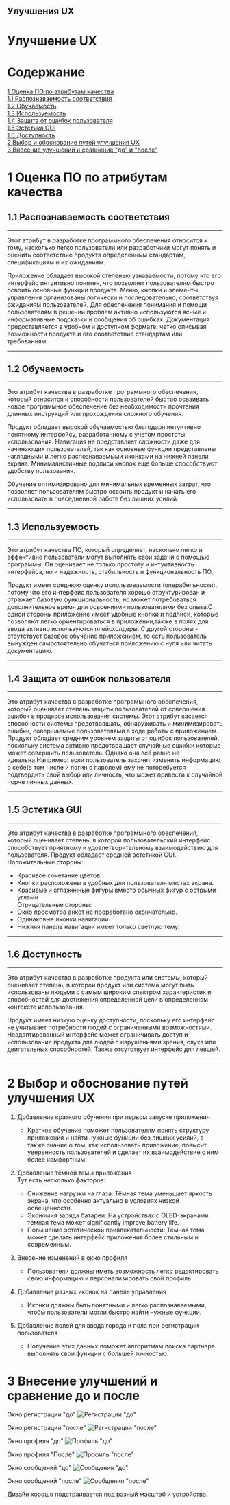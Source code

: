 ## Улучшения UX

# Улучшение UX

# Содержание

[1 Оценка ПО по атрибутам качества](#1-оценка-по-по-атрибутам-качества)<br> 
[1.1 Распознаваемость соответствия](#11-распознаваемость-соответствия)<br> 
[1.2 Обучаемость](#12-обучаемость)<br>
[1.3 Используемость](#13-используемость)<br>
[1.4 Защита от ошибок пользователя](#14-защита-от-ошибок-пользователя)<br>
[1.5 Эстетика GUI](#15-эстетика-gui)<br>
[1.6 Доступность](#16-доступность)<br>
[2 Выбор и обоснование путей улучшения UX](#2-выбор-и-обоснование-путей-улучшения-ux)<br>
[3 Внесение улучшений и сравнение "до" и "после"](#3-внесение-улучшений-и-сравнение-до-и-после)

# 1 Оценка ПО по атрибутам качества

## 1.1 Распознаваемость соответствия

---
Этот атрибут в разработке программного обеспечения относится к тому, насколько легко пользователи или разработчики могут понять и оценить соответствие продукта определенным стандартам, спецификациям и их ожиданиям.

Приложение обладает высокой степенью узнаваемости, потому что его интерфейс интуитивно понятен, что позволяет пользователям быстро освоить основные функции продукта. Меню, кнопки и элементы управления организованы логически и последовательно, соответствуя ожиданиям пользователей. Для обеспечения понимания и помощи пользователям в решении проблем активно используются ясные и информативные подсказки и сообщения об ошибках. Документация предоставляется в удобном и доступном формате, четко описывая возможности продукта и его соответствие стандартам или требованиям.

---

## 1.2 Обучаемость

---

Это атрибут качества в разработке программного обеспечения, который относится к способности пользователей быстро осваивать новое программное обеспечение без необходимости прочтения длинных инструкций или прохождения сложного обучения.

Продукт обладает высокой обучаемостью благодаря интуитивно понятному интерфейсу, разработанному с учетом простоты использования. Навигация не представляет сложности даже для начинающих пользователей, так как основные функции представлены наглядными и легко распознаваемыми иконками на нижней панели экрана. Минималистичные подписи кнопок еще больше способствуют удобству пользования.

Обучение оптимизировано для минимальных временных затрат, что позволяет пользователям быстро освоить продукт и начать его использовать в повседневной работе без лишних усилий.

---
 
## 1.3 Используемость

---

 Это атрибут качества ПО, который определяет, насколько легко и эффективно пользователи могут выполнять свои задачи с помощью программы. Он оценивает не только простоту и интуитивность интерфейса, но и надежность, стабильность и функциональность ПО.

Продукт имеет среднюю оценку использоваемости (операбельности), потому что его интерфейс пользователя хорошо структурирован и отражает базовую функциональность, но может потребоваться дополнительное время для освоениями пользователями без опыта.С одной стороны приложение имеет удобные кнопки и подписи, которые позволяют легко ориентироваться в приложении,также в полях для ввода активно используются плейсхолдеры.
С другой стороны - отсутствует базовое обучение приложением, то есть пользователь вынужден самостоятельно обучаться приложению с нуля или читать документацию.

---

## 1.4 Защита от ошибок пользователя

---

Это атрибут качества в разработке программного обеспечения, который оценивает степень защиты пользователей от совершения ошибок в процессе использования системы. Этот атрибут касается способности системы предотвращать, обнаруживать и минимизировать ошибки, совершаемые пользователями в ходе работы с приложением.
Продукт обладает средним уровнем защиты от ошибок пользователей, поскольку 
система активно предотвращает случайные ошибки которые может совершить пользователь. Однако она всё равно не идеальна.Например: если пользователь захочет изменить информацию о себе(в том числе и логин с паролем) ему не поторебуется подтвердить свой выбор или личность, что может привести к случайной порче личных данных.

---

## 1.5 Эстетика GUI

---

Это атрибут качества в разработке программного обеспечения, который оценивает степень, в которой пользовательский интерфейс способствует приятному и удовлетворительному взаимодействию для пользователя.
Продукт обладает средней эстетикой GUI.  
Положительные стороны:
- Красивое сочетание цветов
- Кнопки расположены в удобных для пользователя местах экрана.
- Красивые и сглаженные фигуры вместо обычных фигур с острыми углами  
Отрицательные стороны:
- Окно просмотра анкет не проработано окончательно.
- Одинаковые иконки навигации
- Нижняя панель навигации имеет только светлую тему.

---
## 1.6 Доступность

---
Это атрибут качества в разработке продукта или системы, который оценивает степень, в которой продукт или система могут быть использованы людьми с самым широким спектром характеристик и способностей для достижения определенной цели в определенном контексте использования.

Продукт имеет низкую оценку доступности, поскольку его интерфейс не учитывает потребности людей с ограниченными возможностями. Неадаптированный интерфейс может ограничивать доступ и использование продукта для людей с нарушениями зрения, слуха или двигательных способностей. Также отсутствует интерфейс для левшей.

---
# 2 Выбор и обоснование путей улучшения UX

1. Добавление краткого обучения при первом запуске приложения 
   
     - Краткое обучение поможет пользователям понять структуру приложения и найти нужные функции без лишних усилий, а также знание о том, как использовать приложение, повысит уверенность пользователей и сделает их взаимодействие с ним более комфортным.
      
2. Добавление тёмной темы приложения  
    Тут есть несколько факторов: 
    - Снижение нагрузки на глаза: Тёмная тема уменьшает яркость экрана, что особенно актуально в условиях низкой освещенности.  
    - Экономия заряда батареи: На устройствах с OLED-экранами тёмная тема может significantly improve battery life.
    - Повышение эстетической привлекательности: Тёмная тема может сделать интерфейс приложения более стильным и современным.
3. Внесение изменений в окно профиля 
    - Пользователи должны иметь возможность легко редактировать свою информацию и персонализировать свой профиль.
4. Добавление разных иконок на панель управления
    - Иконки должны быть понятными и легко распознаваемыми, чтобы пользователи могли быстро найти нужные функции.
5. Добавление полей для ввода города и пола при регистрации пользователя
    - Получение этих данных поможет алгоритмам поиска партнера выполнять свои функции с большей точностью.

# 3 Внесение улучшений и сравнение до и после

Окно регистрации "до"
![Регистрации "до"](https://github.com/helistam/HeartHunter/blob/main/images/BeforeAfter/RegBefore.png)

Окно регистрации "после"
![Регистрации "после"](https://github.com/helistam/HeartHunter/blob/main/images/BeforeAfter/RegAfter.png)

Окно профиля "до"
![Профиль "до"](https://github.com/helistam/HeartHunter/blob/main/images/BeforeAfter/ProfileBefore.png)

Окно профиля "После"
![Профиль "после"](https://github.com/helistam/HeartHunter/blob/main/images/BeforeAfter/ProfileAfter.png)

Окно сообщений "до"
![Сообщения "до"](https://github.com/helistam/HeartHunter/blob/main/images/BeforeAfter/MessageBefore.png)

Окно сообщений "после"
![Сообщения "после"](https://github.com/helistam/HeartHunter/blob/main/images/BeforeAfter/MessageAfter.png)

Дизайн хорошо подстраивается под разный масштаб и устройства.
